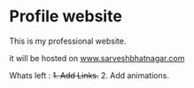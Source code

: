# Profile website

This is my professional website.

it will be hosted on www.sarveshbhatnagar.com


Whats left :
<del>1. Add Links.</del>
2. Add animations.
